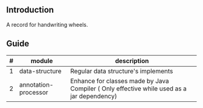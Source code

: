 ## Introduction

A record for handwriting wheels.

## Guide

|  #     | module                 |    description
|  ----  | ----                                                                                                                         |  ----                              | 
| 1      |   data-structure       |  Regular data structure's implements
| 2      |   annotation-processor |  Enhance for classes made by Java Compiler ( Only effective while used as a jar dependency)     
